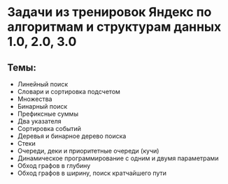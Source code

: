 # Задачи из тренировок Яндекс по алгоритмам и структурам данных 1.0, 2.0, 3.0

## Темы:
- Линейный поиск
- Словари и сортировка подсчетом
- Множества
- Бинарный поиск
- Префиксные суммы
- Два указателя
- Сортировка событий
- Деревья и бинарное дерево поиска
- Стеки
- Очереди, деки и приоритетные очереди (кучи)
- Динамическое программирование с одним и двумя параметрами
- Обход графов в глубину
- Обход графов в ширину, поиск кратчайшего пути